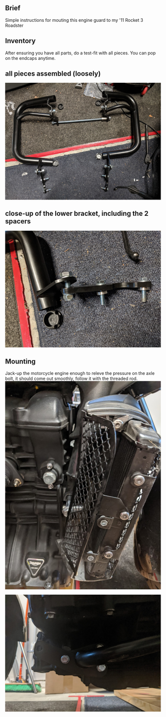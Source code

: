 ## Brief
Simple instructions for mouting this engine guard to my '11 Rocket 3 Roadster

## Inventory
After ensuring you have all parts, do a test-fit with all pieces. You can pop on the endcaps anytime.

## all pieces assembled (loosely)
![alt text](pic1.jpg)

## close-up of the lower bracket, including the 2 spacers
![alt text](pic2.jpg)

## Mounting
Jack-up the motorcycle engine enough to releve the pressure on the axle bolt, it should come out smoothly, follow it with the threaded rod.
![Engine Bolt Removal](pic3.jpg)


![Lower Bolt Removal](pic4.jpg)
